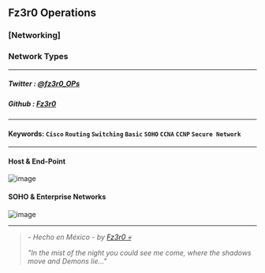## Fz3r0 Operations

### [Networking]

### Network Types

---

##### Twitter : [@fz3r0_OPs](https://twitter.com/Fz3r0_OPs) 
##### Github  : [Fz3r0](https://github.com/fz3r0) 

---

#### Keywords: `Cisco` `Routing` `Switching` `Basic` `SOHO` `CCNA` `CCNP` `Secure Network`

---

#### Host & End-Point

![image](https://user-images.githubusercontent.com/94720207/163693804-4fd7afaa-6882-4131-8c32-fef293c2de76.png)

#### SOHO & Enterprise Networks

![image](https://user-images.githubusercontent.com/94720207/163693819-93aef6d0-5344-465e-96fb-c951ae140066.png)

---

> _- Hecho en México - by [Fz3r0 💀](https://github.com/Fz3r0/)_
>
> _"In the mist of the night you could see me come, where the shadows move and Demons lie..."_
